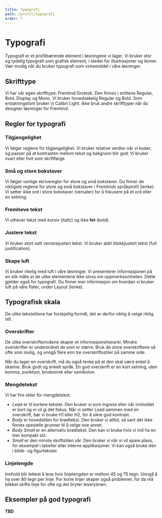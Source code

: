 ```yaml
---
title: Typografi
path: /profil/typografi
order: 7
---
```


# Typografi
Typografi er et profilbærende element i løsningene vi lager. Vi bruker stor og tydelig typografi som grafisk element, i stedet for illustrasjoner og ikoner. Vær modig når du bruker typografi som virkemiddel i våre løsninger.

## Skrifttype

Vi har vår egen skrifttype: Fremtind Grotesk. Den finnes i snittene Regular, Bold, Display og Mono. Vi bruker hovedsakelig Regular og Bold. Som erstatningsfont bruker vi Calibri Light. Ikke bruk andre skrifttyper når du designer løsninger for Fremtind.

## Regler for typografi

### Tilgjengelighet

Vi følger reglene for tilgjengelighet. Vi bruker relative verdier når vi koder, og passer på at kontrasten mellom tekst og bakgrunn blir god. Vi bruker svart eller hvit som skriftfarge.

### Små og store bokstaver

Vi følger vanlige skriveregler for store og små bokstaver. Du finner de viktigste reglene for store og små bokstaver i Fremtinds språkprofil (lenke). Vi setter ikke ord i store bokstaver (versaler) for å fokusere på et ord eller en setning.

### Fremheve tekst
Vi uthever tekst med _kursiv_ (italic) og ikke **fet** (bold).

### Justere tekst

Vi bruker stort sett venstrejustert tekst. Vi bruker aldri blokkjustert tekst (full justification).

### Skape luft

Vi bruker rikelig med luft i våre løsninger. Vi presenterer informasjonen på en slik måte at de ulike elementene ikke sloss om oppmerksomheten. Dette gjelder også for typografi. Du finner mer informasjon om hvordan vi bruker luft på våre flater, under Layout (lenke).

## Typografisk skala

De ulike tekststilene har forskjellig formål, det er derfor viktig å velge riktig stil.

### Overskrifter
De ulike overskriftsnivåene skaper et informasjonshierarki. Mindre overskrifter er underordnet de som er større. Bruk de store overskriftene så ofte som mulig, og unngå flere enn tre overskriftsstiler på samme side.

Når du lager en overskrift, må du også tenke på at den skal være enkel å skanne. Bruk godt og enkelt språk. En god overskrift er en kort setning, uten komma, punktum, bindestrek eller semikolon.

### Mengdetekst

Vi har fire stiler for mengdetekst:

-   _Lead_ er til kortere tekster. Den bruker vi som ingress eller når innholdet er kort og vi vil gi det fokus. Når vi setter Lead sammen med en overskrift, bør vi bruke H1 eller H2, for å sikre god kontrast.
-   _Body_ er hovedstilen for brødtekst. Den bruker vi alltid, så sant det ikke finnes spesielle grunner til å velge noe annet.
-   _Body Small_ er en alternativ brødtekst. Den kan vi bruke hvis vi _må_ ha en mer kompakt stil.
-   _Small_ er den minste skriftstilen vår. Den bruker vi når vi vil spare plass, for eksempel i tabeller eller interne applikasjoner. Vi kan også bruke den i bilde- og figurtekster.

### Linjelengde
Innhold blir lettest å lese hvis linjelengden er mellom 45 og 75 tegn. Unngå å ha over 80 tegn per linje. 
For korte linjer skaper også problemer, for da må blikket skifte linje for ofte og det bryter leserytmen.

## Eksempler på god typografi

**TBD**
